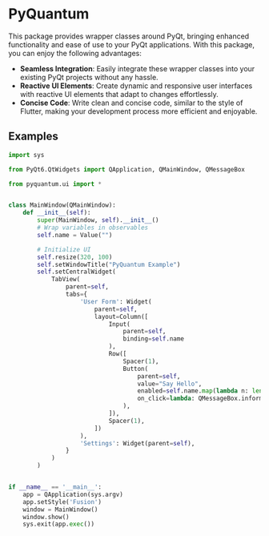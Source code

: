 # PyQuantum

This package provides wrapper classes around PyQt, bringing enhanced functionality and ease of use to your PyQt applications. With this package, you can enjoy the following advantages:

- __Seamless Integration__: Easily integrate these wrapper classes into your existing PyQt projects without any hassle.
- __Reactive UI Elements__: Create dynamic and responsive user interfaces with reactive UI elements that adapt to changes effortlessly.
- __Concise Code__: Write clean and concise code, similar to the style of Flutter, making your development process more efficient and enjoyable.

## Examples

```python
import sys

from PyQt6.QtWidgets import QApplication, QMainWindow, QMessageBox

from pyquantum.ui import *


class MainWindow(QMainWindow):
    def __init__(self):
        super(MainWindow, self).__init__()
        # Wrap variables in observables
        self.name = Value("")

        # Initialize UI
        self.resize(320, 100)
        self.setWindowTitle("PyQuantum Example")
        self.setCentralWidget(
            TabView(
                parent=self,
                tabs={
                    'User Form': Widget(
                        parent=self,
                        layout=Column([
                            Input(
                                parent=self,
                                binding=self.name
                            ),
                            Row([
                                Spacer(1),
                                Button(
                                    parent=self,
                                    value="Say Hello",
                                    enabled=self.name.map(lambda n: len(n) > 0),  # reactive enabling
                                    on_click=lambda: QMessageBox.information(self, "", f"Hello {self.name.data}")
                                ),
                            ]),
                            Spacer(1),
                        ])
                    ),
                    'Settings': Widget(parent=self),
                }
            )
        )


if __name__ == '__main__':
    app = QApplication(sys.argv)
    app.setStyle('Fusion')
    window = MainWindow()
    window.show()
    sys.exit(app.exec())
```
